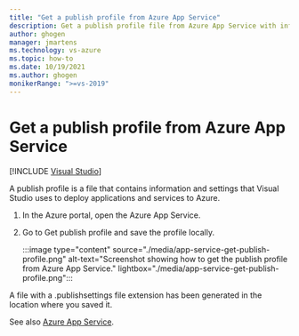 ```yaml
---
title: "Get a publish profile from Azure App Service"
description: Get a publish profile file from Azure App Service with information and settings for Visual Studio to deploy applications and services to Azure.
author: ghogen
manager: jmartens
ms.technology: vs-azure
ms.topic: how-to
ms.date: 10/19/2021
ms.author: ghogen
monikerRange: ">=vs-2019"
---
```

# Get a publish profile from Azure App Service

 [!INCLUDE [Visual Studio](~/includes/applies-to-version/vs-windows-only.md)]

A publish profile is a file that contains information and settings that Visual Studio uses to deploy applications and services to Azure.

1. In the Azure portal, open the Azure App Service.
2. Go to Get publish profile and save the profile locally.

   :::image type="content" source="./media/app-service-get-publish-profile.png" alt-text="Screenshot showing how to get the publish profile from Azure App Service." lightbox="./media/app-service-get-publish-profile.png":::

A file with a .publishsettings file extension has been generated in the location where you saved it.

See also [Azure App Service](/azure/app-service).